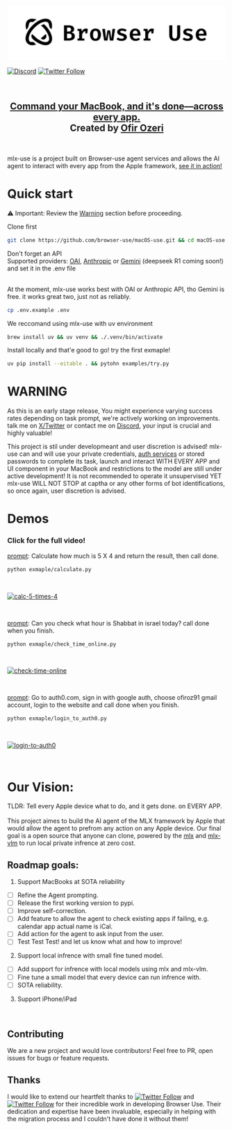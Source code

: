 <picture>
  <source media="(prefers-color-scheme: dark)" srcset="./static/browser-use-dark.png">
  <source media="(prefers-color-scheme: light)" srcset="./static/browser-use.png">
  <img alt="Shows a black Browser Use Logo in light color mode and a white one in dark color mode." src="./static/browser-use.png"  width="full">
</picture>

<br/>

<!-- [![GitHub stars](https://img.shields.io/github/stars/gregpr07/browser-use?style=social)](https://github.com/gregpr07/browser-use/stargazers) -->
[![Discord](https://img.shields.io/discord/1303749220842340412?color=7289DA&label=Discord&logo=discord&logoColor=white)](https://link.browser-use.com/discord)
[![Twitter Follow](https://img.shields.io/twitter/follow/OfirOzeri?style=social)](https://x.com/OfirOzeri)

<br>

<div align="center">
  <h2><a href="#our-vision">Command your MacBook, and it's done—across every app.</a><br>
  Created by <a href="https://github.com/eDeveloperOZ">Ofir Ozeri </a><br> 
   </h2>
</div>

<br>

mlx-use is a project built on Browser-use agent services and allows the AI agent to interact with every app from the Apple framework, [see it in action!](#demos)



# Quick start
⚠️ Important: Review the [Warning](#warning) section before proceeding. <br> 

Clone first
<br>

```bash
git clone https://github.com/browser-use/macOS-use.git && cd macOS-use
```
Don't forget an API <br>Supported providers: [OAI](https://platform.openai.com/docs/quickstart), [Anthropic](https://docs.anthropic.com/en/api/admin-api/apikeys/get-api-key) or [Gemini](https://ai.google.dev/gemini-api/docs/api-key) (deepseek R1 coming soon!) and set it in the .env file

<br> At the moment, mlx-use works best with OAI or Anthropic API, tho Gemini is free. it works great two, just not as reliably. <br>

```bash
cp .env.example .env
```
We reccomand using mlx-use with uv environment
<br>

```bash
brew install uv && uv venv && ./.venv/bin/activate
```
Install locally and that'e good to go! try the first exmaple!
<br>

```bash
uv pip install --eitable . && pytohn examples/try.py
```




# WARNING
As this is an early stage release, You might experience varying success rates depending on task prompt, we're actively working on improvements. <br> talk me on [X/Twitter](https://x.com/OfirOzeri) or contact me on [Discord](https://link.browser-use.com/discord), your input is crucial and highly valuable!<br>

This project is stil under developmeant and user discretion is advised!
mlx-use can and will use your private credentials, [auth services](https://github.com/browser-use/macOS-use/blob/main/examples/login_to_auth0.py) or stored passwords to complete its task, launch and interact WITH EVERY APP and UI component in your MacBook and restrictions to the model are still under active development! It is not recommended to operate it unsupervised YET
mlx-use WILL NOT STOP at captha or any other forms of bot identifications, so once again, user discretion is advised.


# Demos
<h3> Click for the full video! </h3>

[prompt](https://github.com/browser-use/macOS-use/blob/main/examples/calculate.py): Calculate how much is 5 X 4 and return the result, then call done. 

```bash
python exmaple/calculate.py
```

<br>

[![calc-5-times-4](https://github.com/eDeveloperOZ/mlx-use/blob/main/static/calc-5-times-4.gif  "Click for full video")](https://x.com/OfirOzeri/status/1883110905665433681)

<br/>

[prompt](https://github.com/browser-use/macOS-use/blob/main/examples/check_time_online.py): Can you check what hour is Shabbat in israel today? call done when you finish. 

```bash
python exmaple/check_time_online.py
```
<br>

[![check-time-online](https://github.com/eDeveloperOZ/mlx-use/blob/main/static/check-time-online.gif  "Click for full video")](https://x.com/OfirOzeri/status/1883109604416278552)

<br/>

[prompt](https://github.com/browser-use/macOS-use/blob/main/examples/login_to_auth0.py): Go to auth0.com, sign in with google auth, choose ofiroz91 gmail account, login to the website and call done when you finish.

```bash
python exmaple/login_to_auth0.py
```

 <br>

[![login-to-auth0](https://github.com/eDeveloperOZ/mlx-use/blob/main/static/login-to-auth0.gif  "Click for full video")](https://x.com/OfirOzeri/status/1883455599423434966)

<br>


# Our Vision:
TLDR: Tell every Apple device what to do, and it gets done. on EVERY APP.
<br><br>
This project aimes to build the AI agent of the MLX framework by Apple that would allow the agent to prefrom any action on any Apple device. Our final goal is a open source that anyone can clone, powered by the [mlx](https://github.com/ml-explore/mlx) and [mlx-vlm](https://github.com/Blaizzy/mlx-vlm) to run local private infrence at zero cost.

## Roadmap goals:
1. Support MacBooks at SOTA reliability 
- [ ] Refine the Agent prompting.
- [ ] Release the first working version to pypi.
- [ ] Improve self-correction.
- [ ] Add feature to allow the agent to check existing apps if failing, e.g. calendar app actual name is iCal.
- [ ] Add action for the agent to ask input from the user. 
- [ ] Test Test Test! and let us know what and how to improve!
2. Support local infrence with small fine tuned model.
- [ ] Add support for infrence with local models using mlx and mlx-vlm.
- [ ] Fine tune a small model that every device can run infrence with.
- [ ] SOTA reliability.
3. Support iPhone/iPad

<br>

## Contributing

We are a new project and would love contributors! Feel free to PR, open issues for bugs or feature requests.

## Thanks

I would like to extend our heartfelt thanks to [![Twitter Follow](https://img.shields.io/twitter/follow/Gregor?style=social)](https://x.com/gregpr07) and [![Twitter Follow](https://img.shields.io/twitter/follow/Magnus?style=social)](https://x.com/mamagnus00) for their incredible work in developing Browser Use. Their dedication and expertise have been invaluable, especially in helping with the migration process and I couldn't have done it without them!

